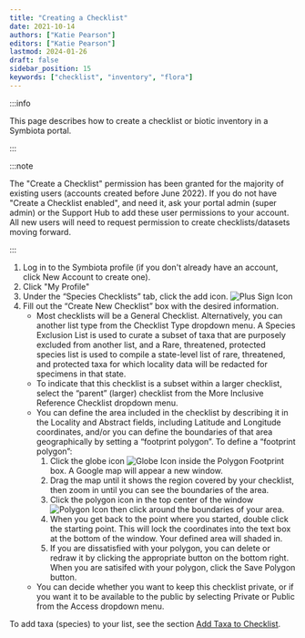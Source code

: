 ```yaml
---
title: "Creating a Checklist"
date: 2021-10-14
authors: ["Katie Pearson"]
editors: ["Katie Pearson"]
lastmod: 2024-01-26
draft: false
sidebar_position: 15
keywords: ["checklist", "inventory", "flora"]
---
```


:::info

This page describes how to create a checklist or biotic inventory in a Symbiota portal.

:::

:::note

The "Create a Checklist" permission has been granted for the majority of existing users (accounts created before June 2022). If you do not have "Create a Checklist enabled", and need it, ask your portal admin (super admin) or the Support Hub to add these user permissions to your account. All new users will need to request permission to create checklists/datasets moving forward.

:::

1. Log in to the Symbiota profile (if you don't already have an account, click New Account to create one).
2. Click "My Profile"
3. Under the “Species Checklists” tab, click the add icon. ![Plus Sign Icon](/img/add.png)
4. Fill out the “Create New Checklist” box with the desired information.
   - Most checklists will be a General Checklist. Alternatively, you can another list type from the Checklist Type dropdown menu. A Species Exclusion List is used to curate a subset of taxa that are purposely excluded from another list, and a Rare, threatened, protected species list is used to compile a state-level list of rare, threatened, and protected taxa for which locality data will be redacted for specimens in that state.
   - To indicate that this checklist is a subset within a larger checklist, select the “parent” (larger) checklist from the More Inclusive Reference Checklist dropdown menu.
   - You can define the area included in the checklist by describing it in the Locality and Abstract fields, including Latitude and Longitude coordinates, and/or you can define the boundaries of that area geographically by setting a “footprint polygon”. To define a “footprint polygon”:
     1. Click the globe icon ![Globe Icon](/img/world.png) inside the Polygon Footprint box. A Google map will appear a new window.
     2. Drag the map until it shows the region covered by your checklist, then zoom in until you can see the boundaries of the area.
     3. Click the polygon icon in the top center of the window ![Polygon Icon](/img/polygon.png) then click around the boundaries of your area.
     4. When you get back to the point where you started, double click the starting point. This will lock the coordinates into the text box at the bottom of the window. Your defined area will shaded in.
     5. If you are dissatisfied with your polygon, you can delete or redraw it by clicking the appropriate button on the bottom right. When you are satisifed with your polygon, click the Save Polygon button.
   - You can decide whether you want to keep this checklist private, or if you want it to be available to the public by selecting Private or Public from the Access dropdown menu.

To add taxa (species) to your list, see the section [Add Taxa to Checklist](adding_taxa).
